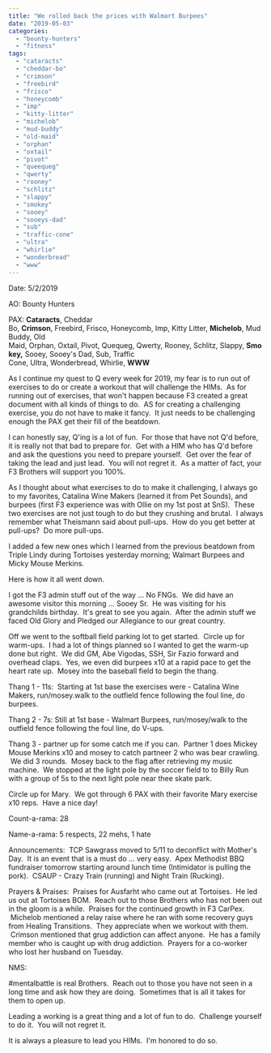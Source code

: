 ```yaml
---
title: "We rolled back the prices with Walmart Burpees"
date: "2019-05-03"
categories: 
  - "bounty-hunters"
  - "fitness"
tags: 
  - "cataracts"
  - "cheddar-bo"
  - "crimson"
  - "freebird"
  - "frisco"
  - "honeycomb"
  - "imp"
  - "kitty-litter"
  - "michelob"
  - "mud-buddy"
  - "old-maid"
  - "orphan"
  - "oxtail"
  - "pivot"
  - "queequeg"
  - "qwerty"
  - "rooney"
  - "schlitz"
  - "slappy"
  - "smokey"
  - "sooey"
  - "sooeys-dad"
  - "sub"
  - "traffic-cone"
  - "ultra"
  - "whirlie"
  - "wonderbread"
  - "www"
---
```


Date: 5/2/2019

AO: Bounty Hunters

PAX: **Cataracts**, Cheddar Bo, **Crimson**, Freebird, Frisco, Honeycomb, Imp, Kitty Litter, **Michelob**, Mud Buddy, Old Maid, Orphan, Oxtail, Pivot, Quequeg, Qwerty, Rooney, Schlitz, Slappy, **Smokey,** Sooey, Sooey's Dad, Sub, Traffic Cone, Ultra, Wonderbread, Whirlie, **WWW**

As I continue my quest to Q every week for 2019, my fear is to run out of exercises to do or create a workout that will challenge the HIMs.  As for running out of exercises, that won't happen because F3 created a great document with all kinds of things to do.  AS for creating a challenging exercise, you do not have to make it fancy.  It just needs to be challenging enough the PAX get their fill of the beatdown.

I can honestly say, Q'ing is a lot of fun.  For those that have not Q'd before, it is really not that bad to prepare for.  Get with a HIM who has Q'd before and ask the questions you need to prepare yourself.  Get over the fear of taking the lead and just lead.  You will not regret it.  As a matter of fact, your F3 Brothers will support you 100%.

As I thought about what exercises to do to make it challenging, I always go to my favorites, Catalina Wine Makers (learned it from Pet Sounds), and burpees (first F3 experience was with Ollie on my 1st post at SnS).  These two exercises are not just tough to do but they crushing and brutal.  I always remember what Theismann said about pull-ups.  How do you get better at pull-ups?  Do more pull-ups.

I added a few new ones which I learned from the previous beatdown from Triple Lindy during Tortoises yesterday morning; Walmart Burpees and Micky Mouse Merkins.

Here is how it all went down.

I got the F3 admin stuff out of the way ... No FNGs.  We did have an awesome visitor this morning ... Sooey Sr.  He was visiting for his grandchilds birthday.  It's great to see you again.  After the admin stuff we faced Old Glory and Pledged our Allegiance to our great country.

Off we went to the softball field parking lot to get started.  Circle up for warm-ups.  I had a lot of things planned so I wanted to get the warm-up done but right.  We did GM, Abe Vigodas, SSH, Sir Fazio forward and overhead claps.  Yes, we even did burpees x10 at a rapid pace to get the heart rate up.  Mosey into the baseball field to begin the thang.

Thang 1 - 11s:  Starting at 1st base the exercises were - Catalina Wine Makers, run/mosey.walk to the outfield fence following the foul line, do burpees.

Thang 2 - 7s: Still at 1st base - Walmart Burpees, run/mosey/walk to the outfield fence following the foul line, do V-ups.

Thang 3 - partner up for some catch me if you can.  Partner 1 does Mickey Mouse Merkins x10 and mosey to catch partneer 2 who was bear crawling.  We did 3 rounds.  Mosey back to the flag after retrieving my music machine.  We stopped at the light pole by the soccer field to to Billy Run with a group of 5s to the next light pole near thee skate park.

Circle up for Mary.  We got through 6 PAX with their favorite Mary exercise x10 reps.  Have a nice day!

Count-a-rama: 28

Name-a-rama: 5 respects, 22 mehs, 1 hate

Announcements:  TCP Sawgrass moved to 5/11 to deconflict with Mother's Day.  It is an event that is a must do ... very easy.  Apex Methodist BBQ fundraiser tomorrow starting around lunch time (Intimidator is pulling the pork).  CSAUP - Crazy Train (running) and Night Train (Rucking).

Prayers & Praises:  Praises for Ausfarht who came out at Tortoises.  He led us out at Tortoises BOM.  Reach out to those Brothers who has not been out in the gloom is a while.  Praises for the continued growth in F3 CarPex.  Michelob mentioned a relay raise where he ran with some recovery guys from Healing Transitions.  They appreciate when we workout with them.  Crimson mentioned that grug addiction can affect anyone.  He has a family member who is caught up with drug addiction.  Prayers for a co-worker who lost her husband on Tuesday.

NMS:

#mentalbattle is real Brothers.  Reach out to those you have not seen in a long time and ask how they are doing.  Sometimes that is all it takes for them to open up.

Leading a working is a great thing and a lot of fun to do.  Challenge yourself to do it.  You will not regret it.

It is always a pleasure to lead you HIMs.  I'm honored to do so.

